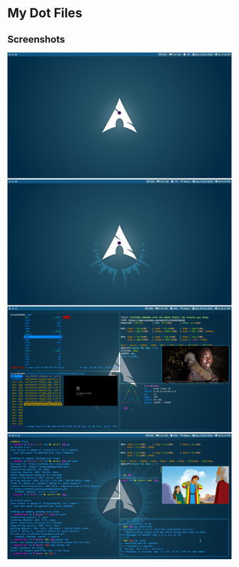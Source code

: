 
# My Dot Files
## Screenshots

![](https://github.com/prayzjomba/dotfiles/blob/main/screenshots/1.png)
![](https://github.com/prayzjomba/dotfiles/blob/main/screenshots/2.png)
![](https://github.com/prayzjomba/dotfiles/blob/main/screenshots/3.png)
![](https://github.com/prayzjomba/dotfiles/blob/main/screenshots/4.png)

